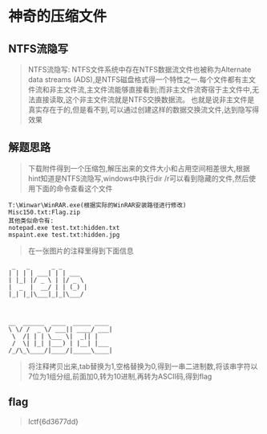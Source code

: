 # 神奇的压缩文件

## NTFS流隐写

> NTFS流隐写: NTFS文件系统中存在NTFS数据流文件也被称为Alternate data streams (ADS),是NTFS磁盘格式得一个特性之一.每个文件都有主文件流和非主文件流,主文件流能够直接看到;而非主文件流寄宿于主文件中,无法直接读取,这个非主文件流就是NTFS交换数据流。
也就是说非主文件是真实存在于的,但是看不到,可以通过创建这样的数据交换流文件,达到隐写得效果

## 解题思路

> 下载附件得到一个压缩包,解压出来的文件大小和占用空间相差很大,根据hint知道是NTFS流隐写,windows中执行dir /r可以看到隐藏的文件,然后使用下面的命令查看这个文件

```
T:\Winwar\WinRAR.exe(根据实际的WinRAR安装路径进行修改) Misc150.txt:Flag.zip
其他类似命令有:
notepad.exe test.txt:hidden.txt
mspaint.exe test.txt:hidden.jpg
```

> 在一张图片的注释里得到下面信息

```
 _   _      _ _       
| | | | ___| | | ___  
| |_| |/ _ \ | |/ _ \ 
|  _  |  __/ | | (_) |
|_| |_|\___|_|_|\___/ 
		 		  		   					 	  		  		 				 
		 		 		 		  	   		  		 		 		  		
 			 		 					  	  		  	  					 	
__  ______  ____  _____ ____ 
\ \/ /  _ \/ ___|| ____/ ___|
 \  /| | | \___ \|  _|| |    
 /  \| |_| |___) | |__| |___ 
/_/\_\____/|____/|_____\____|
```

> 将注释拷贝出来,tab替换为1,空格替换为0,得到一串二进制数,将该串字符以7位为1组分组,前面加0,转为10进制,再转为ASCII码,得到flag

## flag

> lctf{6d3677dd}
